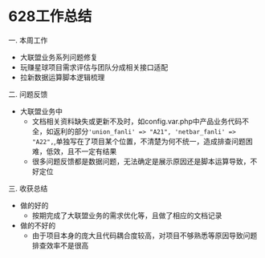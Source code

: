 # 628工作总结
一. 本周工作
- 大联盟业务系列问题修复
- 玩赚星球项目需求评估与团队分成相关接口适配
- 拉新数据运算脚本逻辑梳理

二. 问题反馈
- 大联盟业务中
    - 文档相关资料缺失或更新不及时，如config.var.php中产品业务代码不全，如返利的部分`'union_fanli' => "A21",
    'netbar_fanli' => "A22",`,单独写在了项目某个位置，不清楚为何不统一，造成排查问题困难，低效，且不一定有结果
    - 很多问题反馈都是数据问题，无法确定是展示原因还是脚本运算导致，不好定位
 
三. 收获总结

- 做的好的
    - 按期完成了大联盟业务的需求优化等，且做了相应的文档记录
- 做的不好的
    - 由于项目本身的庞大且代码耦合度较高，对项目不够熟悉等原因导致问题排查效率不是很高






